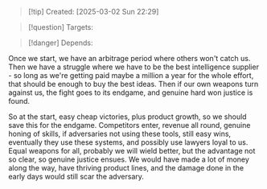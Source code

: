 
>[!tip] Created: [2025-03-02 Sun 22:29]

>[!question] Targets: 

>[!danger] Depends: 

Once we start, we have an arbitrage period where others won't catch us.
Then we have a struggle where we have to be the best intelligence supplier - so long as we're getting paid maybe a million a year for the whole effort, that should be enough to buy the best ideas.
Then if our own weapons turn against us, the fight goes to its endgame, and genuine hard won justice is found.

So at the start, easy cheap victories, plus product growth, so we should save this for the endgame.
Competitors enter, revenue all round, genuine honing of skills, if adversaries not using these tools, still easy wins, eventually they use these systems, and possibly use lawyers loyal to us.
Equal weapons for all, probably we will wield better, but the advantage not so clear, so genuine justice ensues.  We would have made a lot of money along the way, have thriving product lines, and the damage done in the early days would still scar the adversary.